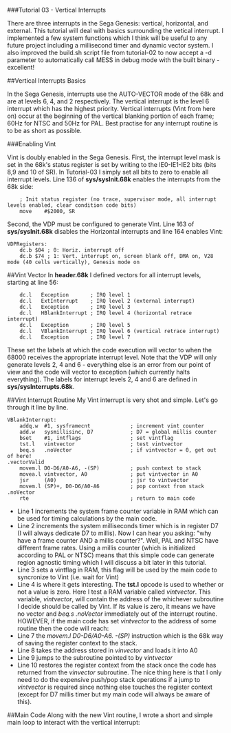 ###Tutorial 03 - Vertical Interrupts

There are three interrupts in the Sega Genesis: vertical, horizontal, and external. This tutorial will deal with basics surrounding the vetical interrupt. I implemented a few system functions which I think will be useful to any future project including a millisecond timer and dynamic vector system. I also improved the build.sh script file from tutorial-02 to now accept a -d parameter to automatically call MESS in debug mode with the built binary - excellent!

##Vertical Interrupts Basics

In the Sega Genesis, interrupts use the AUTO-VECTOR mode of the 68k and are at levels 6, 4, and 2 respectively. The vertical interrupt is the level 6 interrupt which has the highest priority. Vertical interrupts (Vint from here on) occur at the beginning of the vertical blanking portion of each frame; 60Hz for NTSC and 50Hz for PAL. Best practise for any interrupt routine is to be as short as possible.

###Enabling Vint

Vint is doubly enabled in the Sega Genesis. First, the interrupt level mask is set in the 68k's status register is set by writing to the IE0-IE1-IE2 bits (bits 8,9 and 10 of SR). In Tutorial-03 I simply set all bits to zero to enable all interrupt levels. Line 136 of **sys/sysInit.68k** enables the interrupts from the 68k side:
```
	; Init status register (no trace, supervisor mode, all interrupt levels enabled, clear condition code bits)
	move 	#$2000, SR
```
Second, the VDP must be configured to generate Vint. Line 163 of **sys/sysInit.68k** disables the Horizontal interrupts and line 164 enables Vint:
```
VDPRegisters:
	dc.b $04 ; 0: Horiz. interrupt off
	dc.b $74 ; 1: Vert. interrupt on, screen blank off, DMA on, V28 mode (40 cells vertically), Genesis mode on
```
##Vint Vector
In **header.68k** I defined vectors for all interrupt levels, starting at line 56:
```
	dc.l   Exception       ; IRQ level 1
	dc.l   ExtInterrupt    ; IRQ level 2 (external interrupt)
	dc.l   Exception       ; IRQ level 3
	dc.l   HBlankInterrupt ; IRQ level 4 (horizontal retrace interrupt)
	dc.l   Exception       ; IRQ level 5
	dc.l   VBlankInterrupt ; IRQ level 6 (vertical retrace interrupt)
	dc.l   Exception       ; IRQ level 7
```
These set the labels at which the code execution will vector to when the 68000 receives the appropriate interrupt level. Note that the VDP will only generate levels 2, 4 and 6 - everything else is an error from our point of view and the code will vector to exception (which currently halts everything). The labels for interrupt levels 2, 4 and 6 are defined in **sys/sysInterrupts.68k**.

##Vint Interrupt Routine
My Vint interrupt is very shot and simple. Let's go through it line by line.
```
VBlankInterrupt:
	addq.w	#1, sysframecnt				; increment vint counter
	add.w	sysmillisinc, D7			; D7 = global millis counter
	bset	#1, intflags				; set vintflag
	tst.l	vintvector					; test vintvector
	beq.s	.noVector					; if vintvector = 0, get out of here!
.vectorValid
	movem.l D0-D6/A0-A6, -(SP)			; push context to stack
	movea.l	vintvector, A0				; put vintvector in A0
	jsr		(A0)						; jsr to vintvector	
	movem.l (SP)+, D0-D6/A0-A6			; pop context from stack
.noVector
   	rte									; return to main code
```
* Line 1 increments the system frame counter variable in RAM which can be used for timing calculations by the main code. 
* Line 2 increments the system milliseconds timer which is in register D7 (I will always dedicate D7 to millis). Now I can hear you asking: "why have a frame counter AND a millis counter?". Well, PAL and NTSC have different frame rates. Using a millis counter (which is initialized according to PAL or NTSC) means that this simple code can generate region agnostic timing which I will discuss a bit later in this tutorial.
* Line 3 sets a vintflag in RAM, this flag will be used by the main code to syncronize to Vint (i.e. wait for Vint)
* Line 4 is where it gets interesting. The **tst.l** opcode is used to whether or not a value is zero. Here I test a RAM variable called *vintvector*. This variable, *vintvector*, will contain the address of the whichever subroutine I decide should be called by Vint. If its value is zero, it means we have no vector and *beq.s .noVector* immediately out of the interrupt routine. HOWEVER, if the main code has set *vintvector* to the address of some routine then the code will reach: 
* Line 7 the *movem.l D0-D6/A0-A6. -(SP)* instruction which is the 68k way of saving the register context to the stack.
* Line 8 takes the address stored in *vinvector* and loads it into A0
* Line 9 jumps to the subroutine pointed to by *vintvector*
* Line 10 restores the register context from the stack once the code has returned from the *vinvector* subroutine. The nice thing here is that I only need to do the expensive push/pop stack operations if a jump to *vintvector* is required since nothing else touches the register context (except for D7 millis timer but my main code will always be aware of this).

##Main Code
Along with the new Vint routine, I wrote a short and simple main loop to interact with the vertical interrupt:
